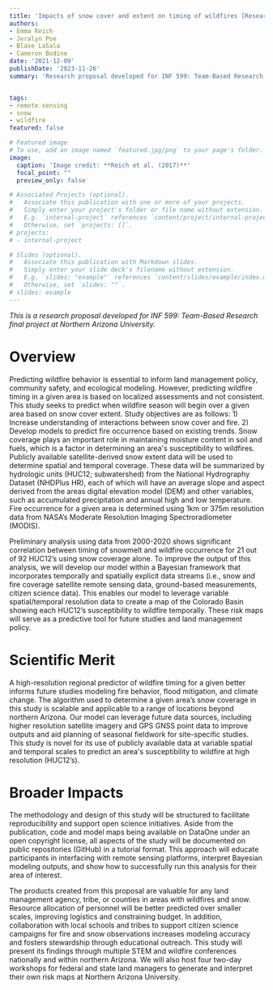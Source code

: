 ```yaml
---
title: 'Impacts of snow cover and extent on timing of wildfires [Research Proposal]'
authors:
- Emma Reich
- Jeralyn Poe
- Blase LaSala
- Cameron Bodine
date: '2021-12-09'
publishDate: '2023-11-26'
summary: 'Research proposal developed for INF 599: Team-Based Research at Northern Arizona University.'


tags:
- remote sensing
- snow
- wildfire
featured: false

# Featured image
# To use, add an image named `featured.jpg/png` to your page's folder. 
image:
  caption: 'Image credit: **Reich et al. (2017)**'
  focal_point: ""
  preview_only: false

# Associated Projects (optional).
#   Associate this publication with one or more of your projects.
#   Simply enter your project's folder or file name without extension.
#   E.g. `internal-project` references `content/project/internal-project/index.md`.
#   Otherwise, set `projects: []`.
# projects:
# - internal-project

# Slides (optional).
#   Associate this publication with Markdown slides.
#   Simply enter your slide deck's filename without extension.
#   E.g. `slides: "example"` references `content/slides/example/index.md`.
#   Otherwise, set `slides: ""`.
# slides: example
---
```

*This is a research proposal developed for INF 599: Team-Based Research final project at Northern Arizona University.*

# Overview
Predicting wildfire behavior is essential to inform land management policy, community safety, and ecological modeling. However, predicting wildfire timing in a given area is based on localized assessments and not consistent. This study seeks to predict when wildfire season will begin over a given area based on snow cover extent. Study objectives are as follows: 1) Increase understanding of interactions between snow cover and fire.  2) Develop models to predict fire occurrence based on existing trends.  Snow coverage plays an important role in maintaining moisture content in soil and fuels, which is a factor in determining an area's susceptibility to wildfires. Publicly available satellite-derived snow extent data will be used to determine spatial and temporal coverage.  These data will be summarized by hydrologic units (HUC12; subwatershed) from the National Hydrography Dataset (NHDPlus HR), each of which will have an average slope and aspect derived from the areas digital elevation model (DEM) and other variables, such as accumulated precipitation and annual high and low temperature. Fire occurrence for a given area is determined using 1km or 375m resolution data from NASA’s Moderate Resolution Imaging Spectroradiometer (MODIS).

Preliminary analysis using data from 2000-2020 shows significant correlation between timing of snowmelt and wildfire occurrence for 21 out of 92 HUC12’s using snow coverage alone. To improve the output of this analysis, we will develop our model within a Bayesian framework that incorporates temporally and spatially explicit data streams (i.e., snow and fire coverage satellite remote sensing data, ground-based measurements, citizen science data). This enables our model to leverage variable spatial/temporal resolution data to create a map of the Colorado Basin showing each HUC12’s susceptibility to wildfire temporally.  These risk maps will serve as a predictive tool for future studies and land management policy. 

# Scientific Merit
A high-resolution regional predictor of wildfire timing for a given better informs future studies modeling fire behavior, flood mitigation, and climate change.  The algorithm used to determine a given area’s snow coverage in this study is scalable and applicable to a range of locations beyond northern Arizona.  Our model can leverage future data sources, including higher resolution satellite imagery and GPS GNSS point data to improve outputs and aid planning of seasonal fieldwork for site-specific studies.  This study is novel for its use of publicly available data at variable spatial and temporal scales to predict an area's susceptibility to wildfire at high resolution (HUC12’s). 

# Broader Impacts
The methodology and design of this study will be structured to facilitate reproducibility and support open science initiatives.  Aside from the publication, code and model maps being available on DataOne under an open copyright license, all aspects of the study will be documented on public repositories (GitHub) in a tutorial format.  This approach will educate participants in interfacing with remote sensing platforms, interpret Bayesian modeling outputs, and show how to successfully run this analysis for their area of interest. 

The products created from this proposal are valuable for any land management agency, tribe, or counties in areas with wildfires and snow.  Resource allocation of personnel will be better predicted over smaller scales, improving logistics and constraining budget.  In addition, collaboration with local schools and tribes to support citizen science campaigns for fire and snow observations increases modeling accuracy and fosters stewardship through educational outreach.  This study will present its findings through multiple STEM and wildfire conferences nationally and within northern Arizona.  We will also host four two-day workshops for federal and state land managers to generate and interpret their own risk maps at Northern Arizona University.

